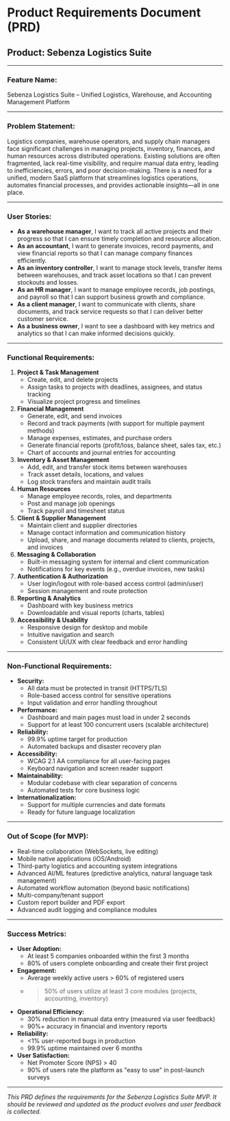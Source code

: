 # Product Requirements Document (PRD)

## Product: Sebenza Logistics Suite

---

### **Feature Name:**
Sebenza Logistics Suite – Unified Logistics, Warehouse, and Accounting Management Platform

---

### **Problem Statement:**

Logistics companies, warehouse operators, and supply chain managers face significant challenges in managing projects, inventory, finances, and human resources across distributed operations. Existing solutions are often fragmented, lack real-time visibility, and require manual data entry, leading to inefficiencies, errors, and poor decision-making. There is a need for a unified, modern SaaS platform that streamlines logistics operations, automates financial processes, and provides actionable insights—all in one place.

---

### **User Stories:**

- **As a warehouse manager**, I want to track all active projects and their progress so that I can ensure timely completion and resource allocation.
- **As an accountant**, I want to generate invoices, record payments, and view financial reports so that I can manage company finances efficiently.
- **As an inventory controller**, I want to manage stock levels, transfer items between warehouses, and track asset locations so that I can prevent stockouts and losses.
- **As an HR manager**, I want to manage employee records, job postings, and payroll so that I can support business growth and compliance.
- **As a client manager**, I want to communicate with clients, share documents, and track service requests so that I can deliver better customer service.
- **As a business owner**, I want to see a dashboard with key metrics and analytics so that I can make informed decisions quickly.

---

### **Functional Requirements:**

1. **Project & Task Management**
   - Create, edit, and delete projects
   - Assign tasks to projects with deadlines, assignees, and status tracking
   - Visualize project progress and timelines
2. **Financial Management**
   - Generate, edit, and send invoices
   - Record and track payments (with support for multiple payment methods)
   - Manage expenses, estimates, and purchase orders
   - Generate financial reports (profit/loss, balance sheet, sales tax, etc.)
   - Chart of accounts and journal entries for accounting
3. **Inventory & Asset Management**
   - Add, edit, and transfer stock items between warehouses
   - Track asset details, locations, and values
   - Log stock transfers and maintain audit trails
4. **Human Resources**
   - Manage employee records, roles, and departments
   - Post and manage job openings
   - Track payroll and timesheet status
5. **Client & Supplier Management**
   - Maintain client and supplier directories
   - Manage contact information and communication history
   - Upload, share, and manage documents related to clients, projects, and invoices
6. **Messaging & Collaboration**
   - Built-in messaging system for internal and client communication
   - Notifications for key events (e.g., overdue invoices, new tasks)
7. **Authentication & Authorization**
   - User login/logout with role-based access control (admin/user)
   - Session management and route protection
8. **Reporting & Analytics**
   - Dashboard with key business metrics
   - Downloadable and visual reports (charts, tables)
9. **Accessibility & Usability**
   - Responsive design for desktop and mobile
   - Intuitive navigation and search
   - Consistent UI/UX with clear feedback and error handling

---

### **Non-Functional Requirements:**

- **Security:**
  - All data must be protected in transit (HTTPS/TLS)
  - Role-based access control for sensitive operations
  - Input validation and error handling throughout
- **Performance:**
  - Dashboard and main pages must load in under 2 seconds
  - Support for at least 100 concurrent users (scalable architecture)
- **Reliability:**
  - 99.9% uptime target for production
  - Automated backups and disaster recovery plan
- **Accessibility:**
  - WCAG 2.1 AA compliance for all user-facing pages
  - Keyboard navigation and screen reader support
- **Maintainability:**
  - Modular codebase with clear separation of concerns
  - Automated tests for core business logic
- **Internationalization:**
  - Support for multiple currencies and date formats
  - Ready for future language localization

---

### **Out of Scope (for MVP):**

- Real-time collaboration (WebSockets, live editing)
- Mobile native applications (iOS/Android)
- Third-party logistics and accounting system integrations
- Advanced AI/ML features (predictive analytics, natural language task management)
- Automated workflow automation (beyond basic notifications)
- Multi-company/tenant support
- Custom report builder and PDF export
- Advanced audit logging and compliance modules

---

### **Success Metrics:**

- **User Adoption:**
  - At least 5 companies onboarded within the first 3 months
  - 80% of users complete onboarding and create their first project
- **Engagement:**
  - Average weekly active users > 60% of registered users
  - >50% of users utilize at least 3 core modules (projects, accounting, inventory)
- **Operational Efficiency:**
  - 30% reduction in manual data entry (measured via user feedback)
  - 90%+ accuracy in financial and inventory reports
- **Reliability:**
  - <1% user-reported bugs in production
  - 99.9% uptime maintained over 6 months
- **User Satisfaction:**
  - Net Promoter Score (NPS) > 40
  - 90% of users rate the platform as "easy to use" in post-launch surveys

---

*This PRD defines the requirements for the Sebenza Logistics Suite MVP. It should be reviewed and updated as the product evolves and user feedback is collected.*
